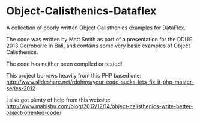 Object-Calisthenics-Dataflex
============================

A collection of poorly written Object Calisthenics examples for DataFlex.

The code was written by Matt Smith as part of a presentation for the DDUG 2013 Corroborre in Bali, and contains some very basic examples of Object Calisthenics.

The code has neither been compiled or tested!

This project borrows heavily from this PHP based one:
http://www.slideshare.net/rdohms/your-code-sucks-lets-fix-it-php-master-series-2012

I also got plenty of help from this website:
http://www.mabishu.com/blog/2012/12/14/object-calisthenics-write-better-object-oriented-code/
